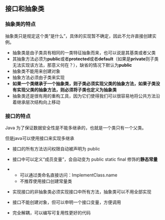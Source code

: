## 接口和抽象类

### 抽象类的特点

抽象类只是规定这个类“是什么”，具体的实现暂不确定，因此不允许直接创建实例。

+ 抽象类是由子类具有相同的一类特征抽象而来，也可以说是其基类或者父类
+ 其抽象方法必须为**public**或者**protected**或者**default**（如果是**private**则子类无法实现该方法，那意义何在？），缺省的情况下默认为**public**
+ 抽象类不能用来创建对象
+ 抽象方法必须由子类来实现
+ **如果一个类继承于一个抽象类，则子类必须实现父类的抽象方法，如果子类没有实现父类的抽象方法，则必须将子类也定义为抽象类**
+ 抽象类还是很有用的重构工具，因为它们使得我们可以很容易地将公共方法沿着继承层次结构向上移动

### 接口的特点

Java 为了保证数据安全性是不能多继承的，也就是一个类只有一个父类。

但是java可以使用接口来实现多继承

+ 接口的所有方法访问权限自动被声明为 public

+ 接口中可以定义“成员变量”，会自动变为 public static final 修饰的**静态常量**

+ - 可以通过类命名直接访问：ImplementClass.name
  - 不推荐使用接口创建常量类

+ 实现接口的非抽象类必须实现接口中所有方法，抽象类可以不用全部实现
+ 接口不能创建对象，但可以申明一个接口变量，方便调用
+ 完全解耦，可以编写可复用性更好的代码